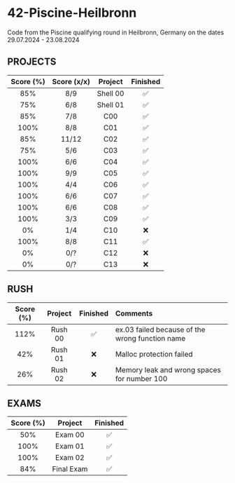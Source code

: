 # 42-Piscine-Heilbronn
Code from the Piscine qualifying round in Heilbronn, Germany on the dates 29.07.2024 - 23.08.2024

## PROJECTS

| Score (%) | Score (x/x) | Project  | Finished |
| :---:     | :---:       | :---:    | :---:    |
| 85%       | 8/9         | Shell 00 | ✅       |
| 75%       | 6/8         | Shell 01 | ✅       |
| 85%       | 7/8         | C00      | ✅       |
| 100%      | 8/8         | C01      | ✅       |
| 85%       | 11/12       | C02      | ✅       |
| 75%       | 5/6         | C03      | ✅       |
| 100%      | 6/6         | C04      | ✅       |
| 100%      | 9/9         | C05      | ✅       |
| 100%      | 4/4         | C06      | ✅       |
| 100%      | 6/6         | C07      | ✅       |
| 100%      | 6/6         | C08      | ✅       |
| 100%      | 3/3         | C09      | ✅       |
| 0%        | 1/4         | C10      | ❌       |
| 100%      | 8/8         | C11      | ✅       |
| 0%        | 0/?         | C12      | ❌       |
| 0%        | 0/?         | C13      | ❌       |

## RUSH

| Score (%) | Project | Finished | Comments                                          |
| :---:     | :---:   | :---:    | :---                                              |
| 112%      | Rush 00 | ✅       | ex.03 failed because of the wrong function name   |
| 42%       | Rush 01 | ❌       | Malloc protection failed                          |
| 26%       | Rush 02 | ❌       | Memory leak and wrong spaces for number 100       |

## EXAMS 

| Score (%) | Project    | Finished |
| :---:     | :---:      | :---:    |
| 50%       | Exam 00    | ✅       |
| 100%      | Exam 01    | ✅       |
| 100%      | Exam 02    | ✅       |
| 84%       | Final Exam | ✅       |
